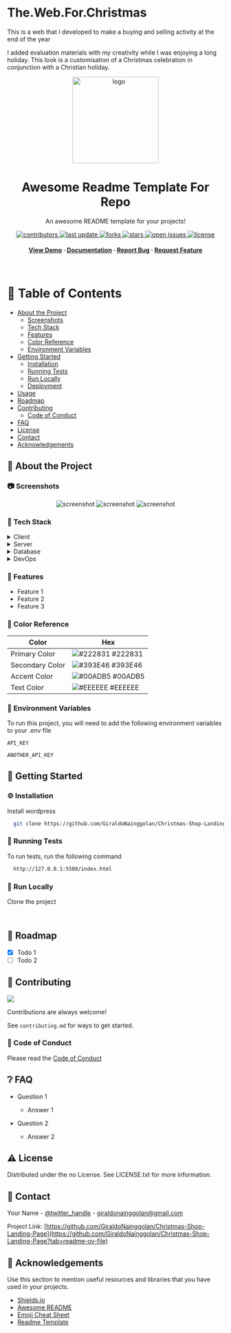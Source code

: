 # The.Web.For.Christmas
This is a web that I developed to make a buying and selling activity at the end of the year 

I added evaluation materials with my creativity while I was enjoying a long holiday. This look is a customisation of a Christmas celebration in conjunction with a Christian holiday.

<!--
Hey, thanks for using the awesome-readme-template template.
If you have any enhancements, then fork this project and create a pull request
or just open an issue with the label "enhancement".

Don't forget to give this project a star for additional support ;)
Maybe you can mention me or this repo in the acknowledgements too
-->
<div align="center">

  <img src="ln.png" alt="logo" width="200" height="auto" />
  <h1>Awesome Readme Template For Repo</h1>
  
  <p>
    An awesome README template for your projects! 
  </p>
  
  
<!-- Badges -->
<p>
  <a href="https://github.com/GiraldoNainggolan/Christmas-Shop-Landing-Page/graphs/contributors">
    <img src="https://img.shields.io/github/contributors/GiraldoNainggolan/Christmas-Shop-Landing-Page" alt="contributors" />
  </a>
  <a href="">
    <img src="https://img.shields.io/github/last-commit/GiraldoNainggolan/Christmas-Shop-Landing-Page" alt="last update" />
  </a>
  <a href="https://github.com/GiraldoNainggolan/Christmas-Shop-Landing-Page/network/members">
    <img src="https://img.shields.io/github/forks/GiraldoNainggolan/Christmas-Shop-Landing-Page" alt="forks" />
  </a>
  <a href="https://github.com/GiraldoNainggolan/Christmas-Shop-Landing-Page/stargazers">
    <img src="https://img.shields.io/github/stars/GiraldoNainggolan/Christmas-Shop-Landing-Page" alt="stars" />
  </a>
  <a href="https://github.com/GiraldoNainggolan/Christmas-Shop-Landing-Page/issues/">
    <img src="https://img.shields.io/github/issues/GiraldoNainggolan/Christmas-Shop-Landing-Page" alt="open issues" />
  </a>
  <a href="https://github.com/GiraldoNainggolan/Christmas-Shop-Landing-Page/blob/master/LICENSE">
    <img src="https://img.shields.io/github/license/GiraldoNainggolan/Christmas-Shop-Landing-Page.svg" alt="license" />
  </a>
</p>
   
<h4>
    <a href="https://github.com/GiraldoNainggolan/Christmas-Shop-Landing-Page">View Demo</a>
  <span> · </span>
    <a href="https://github.com/GiraldoNainggolan/Christmas-Shop-Landing-Page">Documentation</a>
  <span> · </span>
    <a href="https://github.com/GiraldoNainggolan/Christmas-Shop-Landing-Page/issues/">Report Bug</a>
  <span> · </span>
    <a href="https://github.com/GiraldoNainggolan/Christmas-Shop-Landing-Page/issues/">Request Feature</a>
  </h4>
</div>

<br />

<!-- Table of Contents -->

# :notebook_with_decorative_cover: Table of Contents

- [About the Project](#star2-about-the-project)
  - [Screenshots](#camera-screenshots)
  - [Tech Stack](#space_invader-tech-stack)
  - [Features](#dart-features)
  - [Color Reference](#art-color-reference)
  - [Environment Variables](#key-environment-variables)
- [Getting Started](#toolbox-getting-started)
  - [Installation](#gear-installation)
  - [Running Tests](#test_tube-running-tests)
  - [Run Locally](#running-run-locally)
  - [Deployment](#triangular_flag_on_post-deployment)
- [Usage](#eyes-usage)
- [Roadmap](#compass-roadmap)
- [Contributing](#wave-contributing)
  - [Code of Conduct](#scroll-code-of-conduct)
- [FAQ](#grey_question-faq)
- [License](#warning-license)
- [Contact](#handshake-contact)
- [Acknowledgements](#gem-acknowledgements)

<!-- About the Project -->

## :star2: About the Project

<!-- Screenshots -->

### :camera: Screenshots

<div align="center"> 
  <img src="Full_Web.png" alt="screenshot" />
  <img src="Full_dark.png" alt="screenshot" />
  <img src="Full_HP.png" alt="screenshot" />
</div>

<!-- TechStack -->

### :space_invader: Tech Stack

<details>
  <summary>Client</summary>
  <ul>
    <li><a href="https://www.w3schools.com/html/">HTML</a></li>
    <li><a href="https://web.dev/css?hl=id">CSS</a></li>
    <li><a href="https://reactjs.org/">Javascript</a></li>
    <li><a href="https://tailwindcss.com/">TailwindCSS</a></li>
    <li><a href="https://www.php.net/">PHP</a></li>
    <li><a href="https://wordpress.org/">Wordpress</a></li>
  </ul>
</details>

<details>
  <summary>Server</summary>
  <ul>
    <li><a href="https://wordpress.org/">Wordpress</a></li>
  </ul>
</details>

<details>
<summary>Database</summary>
  <ul>
    <li><a href="https://www.mysql.com/">MySQL</a></li>
  </ul>
</details>

<details>
<summary>DevOps</summary>
  <ul>
    <li><a href="https://www.php.net/">PHP</a></li>
    <li><a href="https://wordpress.org/">Wordpress</a></li>
  </ul>
</details>

<!-- Features -->

### :dart: Features

- Feature 1
- Feature 2
- Feature 3

<!-- Color Reference -->

### :art: Color Reference

| Color           | Hex                                                              |
| --------------- | ---------------------------------------------------------------- |
| Primary Color   | ![#222831](https://via.placeholder.com/10/222831?text=+) #222831 |
| Secondary Color | ![#393E46](https://via.placeholder.com/10/393E46?text=+) #393E46 |
| Accent Color    | ![#00ADB5](https://via.placeholder.com/10/00ADB5?text=+) #00ADB5 |
| Text Color      | ![#EEEEEE](https://via.placeholder.com/10/EEEEEE?text=+) #EEEEEE |

<!-- Env Variables -->

### :key: Environment Variables

To run this project, you will need to add the following environment variables to your .env file

`API_KEY`

`ANOTHER_API_KEY`

<!-- Getting Started -->

## :toolbox: Getting Started

<!-- Installation -->

### :gear: Installation

Install wordpress

```bash
  git clone https://github.com/GiraldoNainggolan/Christmas-Shop-Landing-Page
```

<!-- Running Tests -->

### :test_tube: Running Tests

To run tests, run the following command

```bash
  http://127.0.0.1:5500/index.html
```

<!-- Run Locally -->

### :running: Run Locally

Clone the project

```bash
  
```

<!-- Roadmap -->

## :compass: Roadmap

- [x] Todo 1
- [ ] Todo 2

<!-- Contributing -->

## :wave: Contributing

<a href="https://github.com/GiraldoNainggolan/Christmas-Shop-Landing-Page/graphs/contributors">
  <img src="https://contrib.rocks/image?repo=Louis3797/awesome-readme-template" />
</a>

Contributions are always welcome!

See `contributing.md` for ways to get started.

<!-- Code of Conduct -->

### :scroll: Code of Conduct

Please read the [Code of Conduct](https://github.com/Louis3797/awesome-readme-template/blob/master/CODE_OF_CONDUCT.md)

<!-- FAQ -->

## :grey_question: FAQ

- Question 1

  - Answer 1

- Question 2

  - Answer 2

<!-- License -->

## :warning: License

Distributed under the no License. See LICENSE.txt for more information.

<!-- Contact -->

## :handshake: Contact

Your Name - [@twitter_handle](https://x.com/GolanUwaDo) - giraldonainggolan@gmail.com

Project Link: [https://github.com/GiraldoNainggolan/Christmas-Shop-Landing-Page](https://github.com/GiraldoNainggolan/Christmas-Shop-Landing-Page?tab=readme-ov-file)

<!-- Acknowledgments -->

## :gem: Acknowledgements

Use this section to mention useful resources and libraries that you have used in your projects.

- [Shields.io](https://shields.io/)
- [Awesome README](https://github.com/matiassingers/awesome-readme)
- [Emoji Cheat Sheet](https://github.com/ikatyang/emoji-cheat-sheet/blob/master/README.md#travel--places)
- [Readme Template](https://github.com/othneildrew/Best-README-Template)
